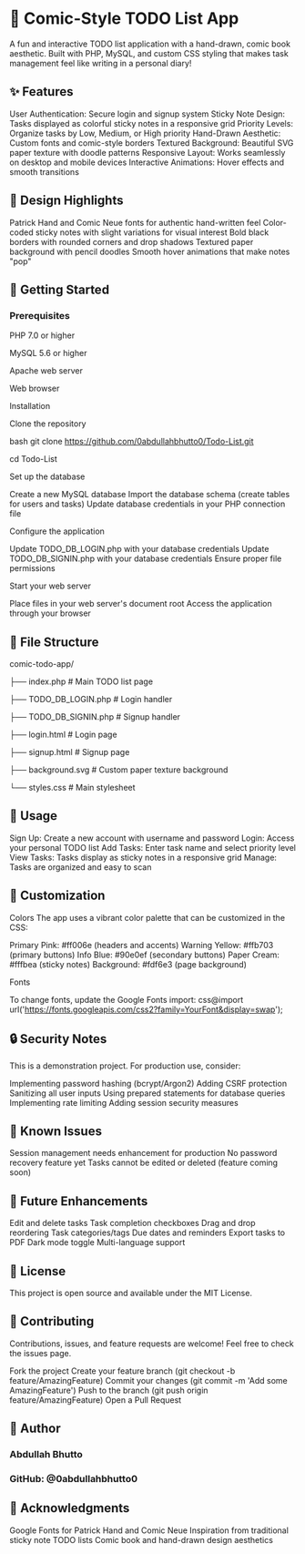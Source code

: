 # 📝 Comic-Style TODO List App

A fun and interactive TODO list application with a hand-drawn, comic book aesthetic. Built with PHP, MySQL, and custom CSS styling that makes task management feel like writing in a personal diary!
## ✨ Features

User Authentication: Secure login and signup system
Sticky Note Design: Tasks displayed as colorful sticky notes in a responsive grid
Priority Levels: Organize tasks by Low, Medium, or High priority
Hand-Drawn Aesthetic: Custom fonts and comic-style borders
Textured Background: Beautiful SVG paper texture with doodle patterns
Responsive Layout: Works seamlessly on desktop and mobile devices
Interactive Animations: Hover effects and smooth transitions

## 🎨 Design Highlights

Patrick Hand and Comic Neue fonts for authentic hand-written feel
Color-coded sticky notes with slight variations for visual interest
Bold black borders with rounded corners and drop shadows
Textured paper background with pencil doodles
Smooth hover animations that make notes "pop"

## 🚀 Getting Started

### Prerequisites

PHP 7.0 or higher

MySQL 5.6 or higher

Apache web server

Web browser

Installation

Clone the repository

bash   git clone https://github.com/0abdullahbhutto0/Todo-List.git
   
   cd Todo-List

Set up the database

Create a new MySQL database
Import the database schema (create tables for users and tasks)
Update database credentials in your PHP connection file


Configure the application

Update TODO_DB_LOGIN.php with your database credentials
Update TODO_DB_SIGNIN.php with your database credentials
Ensure proper file permissions


Start your web server

Place files in your web server's document root
Access the application through your browser


## 📁 File Structure
comic-todo-app/

├── index.php              # Main TODO list page

├── TODO_DB_LOGIN.php      # Login handler

├── TODO_DB_SIGNIN.php     # Signup handler

├── login.html             # Login page

├── signup.html            # Signup page

├── background.svg         # Custom paper texture background

└── styles.css             # Main stylesheet

## 🎯 Usage

Sign Up: Create a new account with username and password
Login: Access your personal TODO list
Add Tasks: Enter task name and select priority level
View Tasks: Tasks display as sticky notes in a responsive grid
Manage: Tasks are organized and easy to scan

## 🎨 Customization
Colors
The app uses a vibrant color palette that can be customized in the CSS:

Primary Pink: #ff006e (headers and accents)
Warning Yellow: #ffb703 (primary buttons)
Info Blue: #90e0ef (secondary buttons)
Paper Cream: #fffbea (sticky notes)
Background: #fdf6e3 (page background)

Fonts

To change fonts, update the Google Fonts import:
css@import url('https://fonts.googleapis.com/css2?family=YourFont&display=swap');

## 🔒 Security Notes

This is a demonstration project. For production use, consider:

Implementing password hashing (bcrypt/Argon2)
Adding CSRF protection
Sanitizing all user inputs
Using prepared statements for database queries
Implementing rate limiting
Adding session security measures

## 🐛 Known Issues

Session management needs enhancement for production
No password recovery feature yet
Tasks cannot be edited or deleted (feature coming soon)

## 🚧 Future Enhancements

 Edit and delete tasks
 Task completion checkboxes
 Drag and drop reordering
 Task categories/tags
 Due dates and reminders
 Export tasks to PDF
 Dark mode toggle
 Multi-language support

## 📄 License
This project is open source and available under the MIT License.
## 🤝 Contributing
Contributions, issues, and feature requests are welcome! Feel free to check the issues page.

Fork the project
Create your feature branch (git checkout -b feature/AmazingFeature)
Commit your changes (git commit -m 'Add some AmazingFeature')
Push to the branch (git push origin feature/AmazingFeature)
Open a Pull Request

## 👤 Author
### Abdullah Bhutto
### GitHub: @0abdullahbhutto0

## 🙏 Acknowledgments

Google Fonts for Patrick Hand and Comic Neue
Inspiration from traditional sticky note TODO lists
Comic book and hand-drawn design aesthetics
